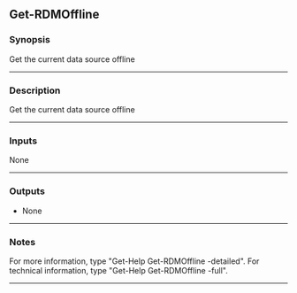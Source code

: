 Get-RDMOffline
--------------

### Synopsis
Get the current data source offline

---

### Description

Get the current data source offline

---

### Inputs
None

---

### Outputs
* None

---

### Notes
For more information, type "Get-Help Get-RDMOffline -detailed". For technical information, type "Get-Help Get-RDMOffline -full".

---
